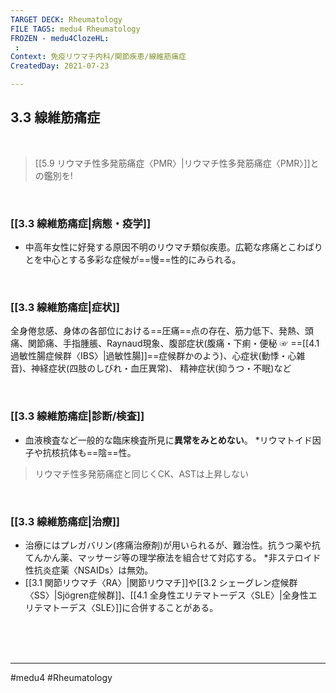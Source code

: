 ```yaml
---
TARGET DECK: Rheumatology
FILE TAGS: medu4 Rheumatology
FROZEN - medu4ClozeHL:
 : 
Context: 免疫リウマチ内科/関節疾患/線維筋痛症
CreatedDay: 2021-07-23

---
```


## 3.3 線維筋痛症

<br>

>[[5.9 リウマチ性多発筋痛症〈PMR〉|リウマチ性多発筋痛症〈PMR〉]]との鑑別を!


<br>

### [[3.3 線維筋痛症|病態・疫学]]
* 中高年女性に好発する原因不明のリウマチ類似疾患。広範な疼痛とこわばりとを中心とする多彩な症候が==慢==性的にみられる。
<!--ID: 1627801028421-->



<br>

### [[3.3 線維筋痛症|症状]]
全身倦怠感、身体の各部位における==圧痛==点の存在、筋力低下、発熱、頭痛、関節痛、手指腫脹、Raynaud現象、腹部症状(腹痛・下痢・便秘 ☞ ==[[4.1 過敏性腸症候群〈IBS〉|過敏性腸]]==症候群かのよう)、心症状(動悸・心雑音)、神経症状(四肢のしびれ・血圧異常)、 精神症状(抑うつ・不眠)など
<!--ID: 1627801028427-->


<br>

### [[3.3 線維筋痛症|診断/検査]]
* 血液検査など一般的な臨床検査所見に**異常をみとめない**。
\*リウマトイド因子や抗核抗体も==陰==性。
>リウマチ性多発筋痛症と同じくCK、ASTは上昇しない
<!--ID: 1627801028432-->


<br>

### [[3.3 線維筋痛症|治療]]
* 治療にはプレガバリン(疼痛治療剤)が用いられるが、難治性。抗うつ薬や抗てんかん薬、マッサージ等の理学療法を組合せて対応する。
\*非ステロイド性抗炎症薬〈NSAIDs〉は無効。
* [[3.1 関節リウマチ〈RA〉|関節リウマチ]]や[[3.2 シェーグレン症候群〈SS〉|Sjögren症候群]]、[[4.1 全身性エリテマトーデス〈SLE〉|全身性エリテマトーデス〈SLE〉]]に合併することがある。
 

<br><br><br>

---
#medu4 #Rheumatology 
